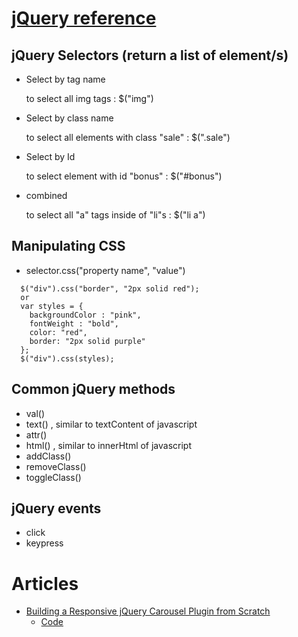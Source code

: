 # [jQuery reference](https://api.jquery.com/)

## jQuery Selectors (return a list of element/s)

- Select by tag name
  
  to select all img tags : $("img")
  
- Select by class name

  to select all elements with class "sale" : $(".sale")
  
- Select by Id

  to select element with id "bonus" : $("#bonus")
  
- combined

  to select all "a" tags inside of "li"s : $("li a")
  
## Manipulating CSS
 - selector.css("property name", "value")
 ```
   $("div").css("border", "2px solid red");
   or
   var styles = {
     backgroundColor : "pink",
     fontWeight : "bold",
     color: "red",
     border: "2px solid purple"
   };
   $("div").css(styles);
 ```  
  
## Common jQuery methods
 - val()
 - text()  , similar to textContent of javascript
 - attr()
 - html()  , similar to innerHtml of javascript
 - addClass()
 - removeClass()
 - toggleClass()
 
 ## jQuery events
 - click
 - keypress
 
# Articles
- [Building a Responsive jQuery Carousel Plugin from Scratch](https://www.barrelny.com/blog/building-a-jquery-slideshow-plugin-from-scratch/)     
  - [Code](https://codepen.io/barrel/pres/oBefw)
